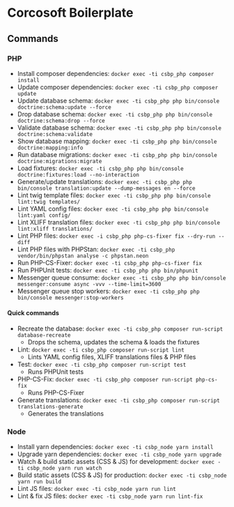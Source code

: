# Corcosoft Boilerplate

## Commands

### PHP

* Install composer dependencies: `docker exec -ti csbp_php composer install`
* Update composer dependencies: `docker exec -ti csbp_php composer update`
* Update database schema: `docker exec -ti csbp_php php bin/console doctrine:schema:update --force`
* Drop database schema: `docker exec -ti csbp_php php bin/console doctrine:schema:drop --force`
* Validate database schema: `docker exec -ti csbp_php php bin/console doctrine:schema:validate`
* Show database mapping: `docker exec -ti csbp_php php bin/console doctrine:mapping:info`
* Run database migrations: `docker exec -ti csbp_php php bin/console doctrine:migrations:migrate`
* Load fixtures: `docker exec -ti csbp_php php bin/console doctrine:fixtures:load --no-interaction`
* Generate/update translations: `docker exec -ti csbp_php php bin/console translation:update --dump-messages en --force`
* Lint twig template files: `docker exec -ti csbp_php php bin/console lint:twig templates/`
* Lint YAML config files: `docker exec -ti csbp_php php bin/console lint:yaml config/`
* Lint XLIFF translation files: `docker exec -ti csbp_php php bin/console lint:xliff translations/`
* Lint PHP files: `docker exec -i csbp_php php-cs-fixer fix --dry-run --diff`
* Lint PHP files with PHPStan: `docker exec -ti csbp_php vendor/bin/phpstan analyse -c phpstan.neon`
* Run PHP-CS-Fixer: `docker exec -ti csbp_php php-cs-fixer fix`
* Run PHPUnit tests: `docker exec -ti csbp_php php bin/phpunit`
* Messenger queue consume: `docker exec -ti csbp_php php bin/console messenger:consume async -vvv --time-limit=3600`
* Messenger queue stop workers: `docker exec -ti csbp_php php bin/console messenger:stop-workers`

#### Quick commands

* Recreate the database: `docker exec -ti csbp_php composer run-script database-recreate`
  * Drops the schema, updates the schema & loads the fixtures
* Lint: `docker exec -ti csbp_php composer run-script lint`
  * Lints YAML config files, XLIFF translations files & PHP files
* Test: `docker exec -ti csbp_php composer run-script test`
  * Runs PHPUnit tests
* PHP-CS-Fix: `docker exec -ti csbp_php composer run-script php-cs-fix`
  * Runs PHP-CS-Fixer
* Generate translations: `docker exec -ti csbp_php composer run-script translations-generate`
  * Generates the translations

### Node

* Install yarn dependencies: `docker exec -ti csbp_node yarn install`
* Upgrade yarn dependencies: `docker exec -ti csbp_node yarn upgrade`
* Watch & build static assets (CSS & JS) for development: `docker exec -ti csbp_node yarn run watch`
* Build static assets (CSS & JS) for production: `docker exec -ti csbp_node yarn run build`
* Lint JS files: `docker exec -ti csbp_node yarn run lint`
* Lint & fix JS files: `docker exec -ti csbp_node yarn run lint-fix`
